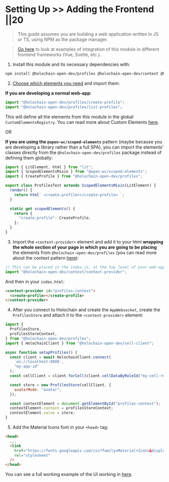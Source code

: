 # Setting Up >> Adding the Frontend ||20

> This guide assumes you are building a web application written in JS or TS, using NPM as the package manager.

> [Go here](https://holochain-open-dev.github.io/reusable-modules/frontend/frameworks/) to look at examples of integration of this module in different frontend frameworks (Vue, Svelte, etc.).

1. Install this module and its necessary dependencies with:

```bash
npm install @holochain-open-dev/profiles @holochain-open-dev/context @holochain-open-dev/cell-client
```

2. [Choose which elements you need](../frontend/elements/index.html) and import them:

**If you are developing a normal web-app**:

```js
import "@holochain-open-dev/profiles/create-profile";
import "@holochain-open-dev/profiles/list-profiles";
```

This will define all the elements from this module in the global `CustomElementsRegistry`. You can read more about Custom Elements [here](https://developers.google.com/web/fundamentals/web-components/customelements).

OR

**If you are using the `@open-wc/scoped-elements`** pattern (maybe because you are developing a library rather than a full SPA), you can import the elements' classes directly from the `@holochain-open-dev/profiles` package instead of defining them globally:

```js
import { LitElement, html } from "lit";
import { ScopedElementsMixin } from "@open-wc/scoped-elements";
import { CreateProfile } from "@holochain-open-dev/profiles";

export class ProfilesTest extends ScopedElementsMixin(LitElement) {
  render() {
    return html` <create-profile></create-profile> `;
  }

  static get scopedElements() {
    return {
      "create-profile": CreateProfile,
    };
  }
}
```

3. Import the `<context-provider>` element and add it to your html **wrapping the whole section of your page in which you are going to be placing** the elements from `@holochain-open-dev/profiles` (you can read more about the context pattern [here](https://holochain-open-dev.github.io/reusable-modules/frontend/using/#context)):

```js
// This can be placed in the index.js, at the top level of your web-app.
import "@holochain-open-dev/context/context-provider";
```

And then in your `index.html`:

```html
<context-provider id="profiles-context">
  <create-profile></create-profile>
</context-provider>
```

4. After you connect to Holochain and create the `AppWebsocket`, create the `ProfilesStore` and attach it to the `<context-provider>` element:

```js
import {
  ProfilesStore,
  profilesStoreContext,
} from "@holochain-open-dev/profiles";
import { HolochainClient } from "@holochain-open-dev/cell-client";

async function setupProfiles() {
  const client = await HolochainClient.connect(
    `ws://localhost:8888`,
    "my-app-id"
  );
  const cellClient = client.forCell(client.cellDataByRoleId("my-cell-role"));

  const store = new ProfilesStore(cellClient, {
    avatarMode: "avatar",
  });

  const contextElement = document.getElementById("profiles-context");
  contextElement.context = profilesStoreContext;
  contextElement.value = store;
}
```

5. Add the Material Icons font in your `<head>` tag:

```html
<head>
  ...
  <link
    href="https://fonts.googleapis.com/css?family=Material+Icons&display=block"
    rel="stylesheet"
  />
</head>
```

You can see a full working example of the UI working in [here](https://github.com/holochain-open-dev/profiles/blob/main/ui/demo/index.html).
